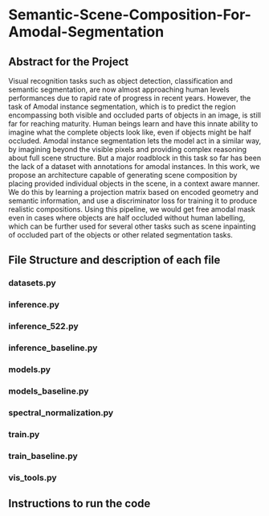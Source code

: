 # Semantic-Scene-Composition-For-Amodal-Segmentation


## Abstract for the Project
 Visual recognition tasks such as object detection, classification and semantic segmentation, are now almost approaching human levels performances due to rapid rate of progress in recent years. However, the task of Amodal instance segmentation, which is to predict the region encompassing both visible and occluded parts of objects in an image, is still far for reaching maturity.  Human beings learn and have this innate ability to imagine what the complete objects look like, even if objects might be half occluded. Amodal instance segmentation lets the model act in a similar way, by imagining beyond the visible pixels and providing complex reasoning about full scene structure. But a major roadblock in this task so far has been the lack of a dataset with annotations for amodal instances. In this work, we propose an architecture capable of generating scene composition by placing provided individual objects in the scene, in a context aware manner. We do this by learning a projection matrix based on encoded geometry and semantic information, and use a discriminator loss for training it to produce realistic compositions. Using this pipeline, we would get free amodal mask even in cases where objects are half occluded without human labelling, which can be further used for several other tasks such as scene inpainting of occluded part of the objects or other related segmentation tasks. 
 
 ## File Structure and description of each file
 
 ### datasets.py
 ### inference.py
 ### inference_522.py
 ### inference_baseline.py
 ### models.py
 ### models_baseline.py
 ### spectral_normalization.py
 ### train.py
 ### train_baseline.py
 ### vis_tools.py
 
 
 
 
 
 
 
 
 
 
 
 
 
 
 
 ## Instructions to run the code
